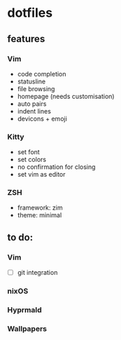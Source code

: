 # dotfiles
## features
### Vim
- code completion
- statusline
- file browsing
- homepage (needs customisation)
- auto pairs
- indent lines
- devicons + emoji
### Kitty
- set font
- set colors
- no confirmation for closing
- set vim as editor
### ZSH
- framework: zim
- theme: minimal

## to do:
### Vim
- [ ] git integration
### nixOS
### Hyprmald
### Wallpapers
